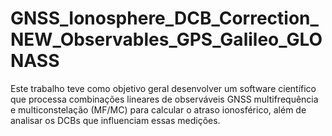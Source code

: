 # GNSS_Ionosphere_DCB_Correction_NEW_Observables_GPS_Galileo_GLONASS
Este trabalho teve como objetivo geral desenvolver um software científico que processa combinações lineares de observáveis GNSS multifrequência e multiconstelação (MF/MC) para calcular o atraso ionosférico, além de analisar os DCBs que influenciam essas medições.
